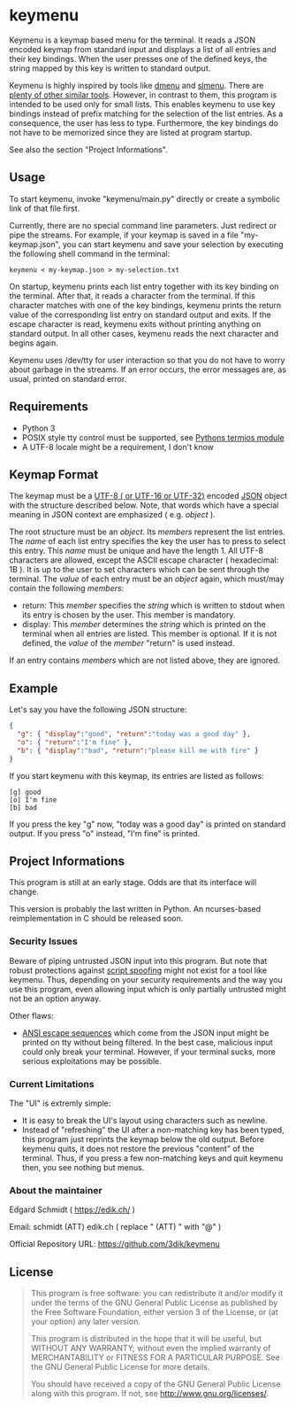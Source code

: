 # keymenu

Keymenu is a keymap based menu for the terminal. It reads a JSON encoded keymap
from standard input and displays a list of all entries and their key bindings.
When the user presses one of the defined keys, the string mapped by this key is
written to standard output.

Keymenu is highly inspired by tools like
[dmenu](https://tools.suckless.org/dmenu/) and
[slmenu](https://bitbucket.org/rafaelgg/slmenu). There are [plenty of other
similar tools](https://github.com/D630/doc/wiki/Apps%3A-Menus%2C-Picker-etc).
However, in contrast to them, this program is intended to be used only for
small lists. This enables keymenu to use key bindings instead of prefix
matching for the selection of the list entries. As a consequence, the user has
less to type. Furthermore, the key bindings do not have to be memorized since
they are listed at program startup.

See also the section "Project Informations".

## Usage

To start keymenu, invoke "keymenu/main.py" directly or create a symbolic link
of that file first.

Currently, there are no special command line parameters. Just redirect or pipe
the streams. For example, if your keymap is saved in a file "my-keymap.json",
you can start keymenu and save your selection by executing the following shell
command in the terminal:

```shell
keymenu < my-keymap.json > my-selection.txt
```

On startup, keymenu prints each list entry together with its key binding on the
terminal. After that, it reads a character from the terminal. If this character
matches with one of the key bindings, keymenu prints the return value of the
corresponding list entry on standard output and exits. If the escape character
is read, keymenu exits without printing anything on standard output. In all
other cases, keymenu reads the next character and begins again.

Keymenu uses /dev/tty for user interaction so that you do not have to worry
about garbage in the streams. If an error occurs, the error messages are, as
usual, printed on standard error.

## Requirements

* Python 3
* POSIX style tty control must be supported, see
  [Pythons termios module](https://docs.python.org/3/library/termios.html)
* A UTF-8 locale might be a requirement, I don't know

## Keymap Format

The keymap must be a
[UTF-8 ( or UTF-16 or UTF-32)](https://docs.python.org/3/library/json.html#character-encodings)
encoded
[JSON](https://tools.ietf.org/html/rfc8259) object with the structure described
below. Note, that words which have a special meaning in JSON context are
emphasized ( e.g. *object* ).

The root structure must be an *object*. Its *members* represent the list
entries. The *name* of each list entry specifies the key the user has to press
to select this entry. This *name* must be unique and have the length 1. All
UTF-8 characters are allowed, except the ASCII escape character ( hexadecimal:
1B ). It is up to the user to set characters which can be sent through the
terminal. The *value* of each entry must be an *object* again, which must/may
contain the following *members*:

* return: This *member* specifies the *string* which is written to stdout when
  its entry is chosen by the user. This member is mandatory.
* display: This *member* determines the *string* which is printed on the
  terminal when all entries are listed. This member is optional. If it is not
  defined, the *value* of the *member* "return" is used instead.

If an entry contains *members* which are not listed above, they are ignored.

## Example

Let's say you have the following JSON structure:

```json
{
  "g": { "display":"good", "return":"today was a good day" },
  "o": { "return":"I'm fine" },
  "b": { "display":"bad", "return":"please kill me with fire" }
}
```

If you start keymenu with this keymap, its entries are listed as follows:

```
[g] good
[o] I'm fine
[b] bad
```

If you press the key "g" now, "today was a good day" is printed on standard
output. If you press "o" instead, "I'm fine" is printed.

## Project Informations

This program is still at an early stage. Odds are that its interface will
change.

This version is probably the last written in Python. An ncurses-based
reimplementation in C should be released soon.

### Security Issues

Beware of piping untrusted JSON input into this program. But note that robust
protections against
[script spoofing](https://en.wikipedia.org/wiki/IDN_homograph_attack)
might not exist for a tool like keymenu. Thus, depending on your security
requirements and the way you use this program, even allowing input which is
only partially untrusted might not be an option anyway.

Other flaws:

* [ANSI escape sequences](https://en.wikipedia.org/wiki/ANSI_escape_code)
  which come from the JSON input might be printed on tty without being
  filtered. In the best case, malicious input could only break your terminal.
  However, if your terminal sucks, more serious exploitations may be possible.

### Current Limitations

The "UI" is extremly simple:

* It is easy to break the UI's layout using characters such as newline.
* Instead of "refreshing" the UI after a non-matching key has been typed, this
  program just reprints the keymap below the old output. Before keymenu quits,
  it does not restore the previous "content" of the terminal. Thus, if you
  press a few non-matching keys and quit keymenu then, you see nothing but
  menus.

### About the maintainer

Edgard Schmidt ( https://edik.ch/ )

Email: schmidt (ATT) edik.ch ( replace " (ATT) " with "@" )

Official Repository URL: https://github.com/3dik/keymenu

## License

> This program is free software: you can redistribute it and/or modify
> it under the terms of the GNU General Public License as published by
> the Free Software Foundation, either version 3 of the License, or
> (at your option) any later version.
> 
> This program is distributed in the hope that it will be useful,
> but WITHOUT ANY WARRANTY; without even the implied warranty of
> MERCHANTABILITY or FITNESS FOR A PARTICULAR PURPOSE.  See the
> GNU General Public License for more details.
> 
> You should have received a copy of the GNU General Public License
> along with this program.  If not, see <http://www.gnu.org/licenses/>.
